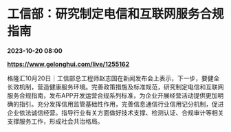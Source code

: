 # 工信部：研究制定电信和互联网服务合规指南

**2023-10-20 08:00**

**https://www.gelonghui.com/live/1255162**

格隆汇10月20日｜工信部总工程师赵志国在新闻发布会上表示，下一步，要健全长效机制，营造健康服务环境。完善政策措施及标准规范，研究制定电信和互联网服务合规指南，发布APP开发运营合规系列标准，为企业开展经营活动提供更加明确的指引。充分发挥信用监管基础性作用，完善信息通信行业信用记分机制，促进企业依法诚信经营。指导行业有关方面做好技术支撑、检测认证、合规审计等相关支撑服务工作，形成社会共治格局。